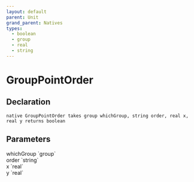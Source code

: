 ```yaml
---
layout: default
parent: Unit
grand_parent: Natives
types:
  - boolean
  - group
  - real
  - string
---
```


# GroupPointOrder

## Declaration

```
native GroupPointOrder takes group whichGroup, string order, real x, real y returns boolean
```

## Parameters
<dl>
  <dt>whichGroup `group`</dt>
  <dd></dd>

  <dt>order `string`</dt>
  <dd></dd>

  <dt>x `real`</dt>
  <dd></dd>

  <dt>y `real`</dt>
  <dd></dd>
</dl>
